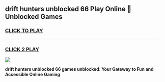 
## drift hunters unblocked 66 Play Online 👋 Unblocked Games
<h3>
<a href="https://premium.freeplayer.one?title=drift_hunters_unblocked_66&ref=19F">CLICK TO PLAY</a></h3>
<hr>

<h3>
<a href="https://premium.freeplayer.one?title=drift_hunters_unblocked_66&ref=19F">CLICK 2 PLAY</a>
  
</h3>

<a href="https://premium.freeplayer.one?title=drift_hunters_unblocked_66&ref=19F"><img src="https://clearcache.store/games.png"></a>


**drift hunters unblocked 66 games unblocked: Your Gateway to Fun and Accessible Online Gaming**
